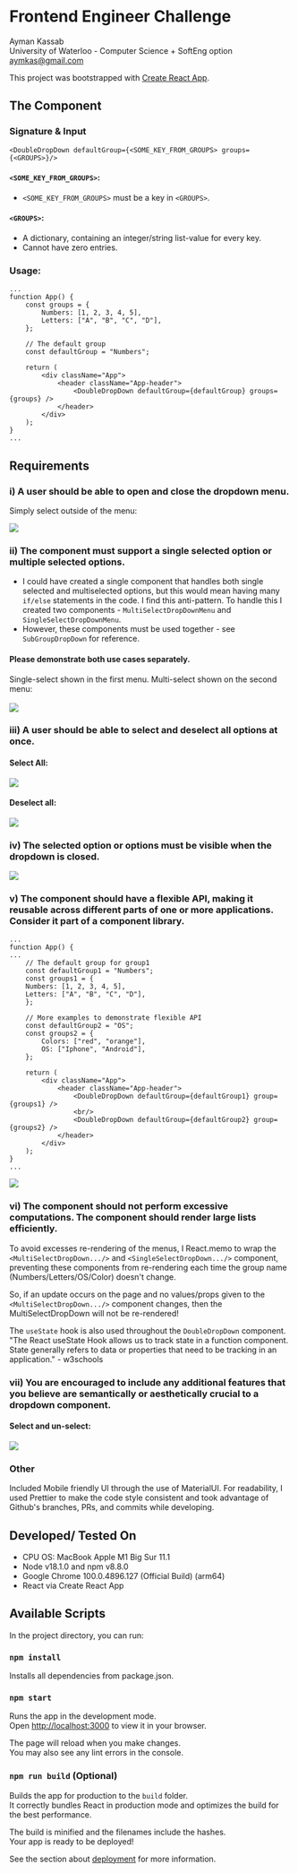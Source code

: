 # Frontend Engineer Challenge

Ayman Kassab
<br/>
University of Waterloo - Computer Science + SoftEng option
<br/>
<a href="mailto:aymkas@gmail.com">aymkas@gmail.com</a>

This project was bootstrapped with [Create React App](https://github.com/facebook/create-react-app).

## The Component

### Signature & Input
`<DoubleDropDown defaultGroup={<SOME_KEY_FROM_GROUPS> groups={<GROUPS>}/>`
#### `<SOME_KEY_FROM_GROUPS>`:
- `<SOME_KEY_FROM_GROUPS>` must be a key in `<GROUPS>`.

#### `<GROUPS>`:
- A dictionary, containing an integer/string list-value for every key.
- Cannot have zero entries.

### Usage:
```
...
function App() {
    const groups = {
        Numbers: [1, 2, 3, 4, 5],
        Letters: ["A", "B", "C", "D"],
    };
    
    // The default group
    const defaultGroup = "Numbers";

    return (
        <div className="App">
            <header className="App-header">
                <DoubleDropDown defaultGroup={defaultGroup} groups={groups} />
            </header>
        </div>
    );
}
...
```

## Requirements

### i) A user should be able to open and close the dropdown menu.
Simply select outside of the menu:

<img style="display: block; margin: 0 auto;" src="./media/exit.gif"/>

### ii) The component must support a single selected option or multiple selected options.
- I could have created a single component that handles both single selected and multiselected options, but this would mean having many `if/else` statements in the code. I find this anti-pattern. To handle this I created two components - `MultiSelectDropDownMenu` and `SingleSelectDropDownMenu`.
- However, these components must be used together - see `SubGroupDropDown` for reference.

#### Please demonstrate both use cases separately.
Single-select shown in the first menu. Multi-select shown on the second menu:
<br/><br/>
<img style="display: block; margin: 0 auto;" src="./media/single_multi.gif"/>

### iii) A user should be able to select and deselect all options at once.
#### Select All:
<img style="display: block; margin: 0 auto;" src="media/all_select.gif"/>

#### Deselect all:
<img style="display: block; margin: 0 auto;" src="media/all_deselect.gif"/>

### iv) The selected option or options must be visible when the dropdown is closed.
<img style="display: block; margin: 0 auto;" src="media/visible_closed.png"/>

### v) The component should have a flexible API, making it reusable across different parts of one or more applications. Consider it part of a component library.
```
...
function App() {
...
    // The default group for group1
    const defaultGroup1 = "Numbers";
    const groups1 = {
    Numbers: [1, 2, 3, 4, 5],
    Letters: ["A", "B", "C", "D"],
    };

    // More examples to demonstrate flexible API
    const defaultGroup2 = "OS";
    const groups2 = {
        Colors: ["red", "orange"],
        OS: ["Iphone", "Android"],
    };

    return (
        <div className="App">
            <header className="App-header">
                <DoubleDropDown defaultGroup={defaultGroup1} group={groups1} />
                <br/>
                <DoubleDropDown defaultGroup={defaultGroup2} group={groups2} />
            </header>
        </div>
    );
}
...
```
<img style="display: block; margin: 0 auto;" src="media/api.gif"/>

### vi) The component should not perform excessive computations. The component should render large lists efficiently.
    
To avoid excesses re-rendering of the menus, I React.memo to wrap the `<MultiSelectDropDown.../>` and `<SingleSelectDropDown.../>` component, preventing these components from re-rendering each time the group name (Numbers/Letters/OS/Color) doesn't change.

So, if an update occurs on the page
and no values/props given to the `<MultiSelectDropDown.../>` component
changes, then the MultiSelectDropDown will not be re-rendered!


The `useState` hook is also used throughout the `DoubleDropDown` component.
"The React useState Hook allows us to track state in a function component. State generally refers to data or properties that need to be tracking in an application." - w3schools

### vii) You are encouraged to include any additional features that you believe are semantically or aesthetically crucial to a dropdown component.
#### Select and un-select:

<img style="display: block; margin: 0 auto;" src="./media/select_unselect.gif"/>

### Other
Included Mobile friendly UI through the use of MaterialUI. 
For readability, I  used Prettier to make the code style consistent and took advantage of Github's branches, PRs, and commits while developing.

## Developed/ Tested On
- CPU OS: MacBook Apple M1 Big Sur 11.1
- Node v18.1.0 and npm v8.8.0
- Google Chrome 100.0.4896.127 (Official Build) (arm64)
- React via Create React App

## Available Scripts

In the project directory, you can run:

### `npm install`
Installs all dependencies from package.json.

### `npm start`

Runs the app in the development mode.\
Open [http://localhost:3000](http://localhost:3000) to view it in your browser.

The page will reload when you make changes.\
You may also see any lint errors in the console.

### `npm run build` (Optional)

Builds the app for production to the `build` folder.\
It correctly bundles React in production mode and optimizes the build for the best performance.

The build is minified and the filenames include the hashes.\
Your app is ready to be deployed!

See the section about [deployment](https://facebook.github.io/create-react-app/docs/deployment) for more information.


